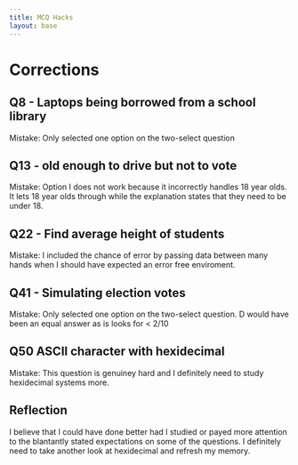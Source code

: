 ```yaml
---
title: MCQ Hacks
layout: base
---
```


# Corrections
## Q8 - Laptops being borrowed from a school library

Mistake: Only selected one option on the two-select question

## Q13  - old enough to drive but not to vote

Mistake: Option I does not work because it incorrectly handles 18 year olds. It lets 18 year olds through while the explanation states that they need to be under 18.

## Q22 - Find average height of students

Mistake: I included the chance of error by passing data between many hands when I should have expected an error free enviroment.

## Q41 - Simulating election votes 

Mistake:  Only selected one option on the two-select question. D would have been an equal answer as is looks for < 2/10

## Q50 ASCII character with hexidecimal 

Mistake: This question is genuiney hard and I definitely need to study hexidecimal systems more.

## Reflection
I believe that I could have done better had I studied or payed more attention to the blantantly stated expectations on some of the questions. I definitely need to take another look at hexidecimal and refresh my memory.